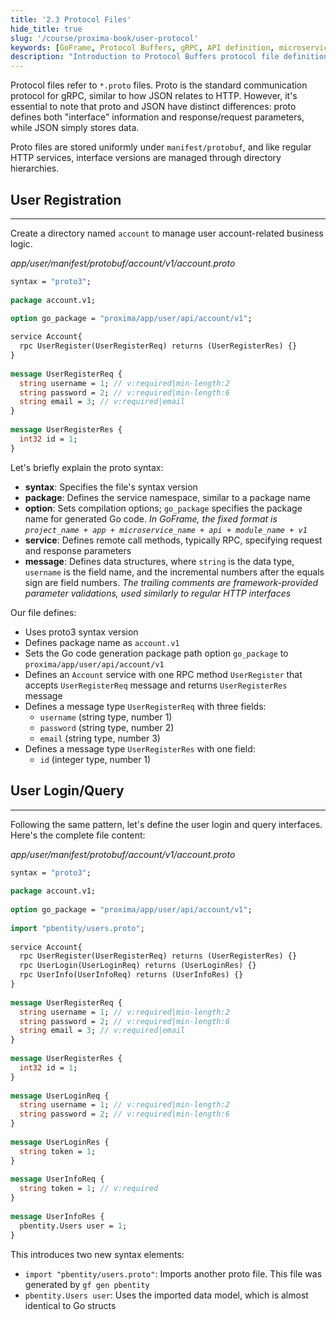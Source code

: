 ```yaml
---
title: '2.3 Protocol Files'
hide_title: true
slug: '/course/proxima-book/user-protocol'
keywords: [GoFrame, Protocol Buffers, gRPC, API definition, microservices communication, proto files, user service protocol]
description: "Introduction to Protocol Buffers protocol file definitions in the user service, including protocol design for user registration, login interfaces, and gRPC service definition best practices."
---
```


Protocol files refer to `*.proto` files. Proto is the standard communication protocol for gRPC, similar to how JSON relates to HTTP. However, it's essential to note that proto and JSON have distinct differences: proto defines both "interface" information and response/request parameters, while JSON simply stores data.

Proto files are stored uniformly under `manifest/protobuf`, and like regular HTTP services, interface versions are managed through directory hierarchies.

## User Registration
---
Create a directory named `account` to manage user account-related business logic.

*app/user/manifest/protobuf/account/v1/account.proto*
```proto
syntax = "proto3";  
  
package account.v1;  
  
option go_package = "proxima/app/user/api/account/v1";  

service Account{  
  rpc UserRegister(UserRegisterReq) returns (UserRegisterRes) {}  
}  
  
message UserRegisterReq {  
  string username = 1; // v:required|min-length:2  
  string password = 2; // v:required|min-length:6  
  string email = 3; // v:required|email  
}  
  
message UserRegisterRes {  
  int32 id = 1;  
}
```

Let's briefly explain the proto syntax:
- **syntax**: Specifies the file's syntax version
- **package**: Defines the service namespace, similar to a package name
- **option**: Sets compilation options; `go_package` specifies the package name for generated Go code. *In GoFrame, the fixed format is `project_name + app + microservice_name + api + module_name + v1`*
- **service**: Defines remote call methods, typically RPC, specifying request and response parameters
- **message**: Defines data structures, where `string` is the data type, `username` is the field name, and the incremental numbers after the equals sign are field numbers. *The trailing comments are framework-provided parameter validations, used similarly to regular HTTP interfaces*

Our file defines:
- Uses proto3 syntax version
- Defines package name as `account.v1`
- Sets the Go code generation package path option `go_package` to `proxima/app/user/api/account/v1`
- Defines an `Account` service with one RPC method `UserRegister` that accepts `UserRegisterReq` message and returns `UserRegisterRes` message
- Defines a message type `UserRegisterReq` with three fields:
    - `username` (string type, number 1)
    - `password` (string type, number 2)
    - `email` (string type, number 3)
- Defines a message type `UserRegisterRes` with one field:
    - `id` (integer type, number 1)

## User Login/Query
---
Following the same pattern, let's define the user login and query interfaces. Here's the complete file content:

*app/user/manifest/protobuf/account/v1/account.proto*
```proto
syntax = "proto3";  
  
package account.v1;  
  
option go_package = "proxima/app/user/api/account/v1";  
  
import "pbentity/users.proto";  
  
service Account{  
  rpc UserRegister(UserRegisterReq) returns (UserRegisterRes) {}  
  rpc UserLogin(UserLoginReq) returns (UserLoginRes) {}  
  rpc UserInfo(UserInfoReq) returns (UserInfoRes) {}  
}  
  
message UserRegisterReq {  
  string username = 1; // v:required|min-length:2  
  string password = 2; // v:required|min-length:6  
  string email = 3; // v:required|email  
}  
  
message UserRegisterRes {  
  int32 id = 1;  
}  
  
message UserLoginReq {  
  string username = 1; // v:required|min-length:2  
  string password = 2; // v:required|min-length:6  
}  
  
message UserLoginRes {  
  string token = 1;  
}  
  
message UserInfoReq {  
  string token = 1; // v:required  
}
  
message UserInfoRes {  
  pbentity.Users user = 1;  
}
```

This introduces two new syntax elements:
- `import "pbentity/users.proto"`: Imports another proto file. This file was generated by `gf gen pbentity`
- `pbentity.Users user`: Uses the imported data model, which is almost identical to Go structs